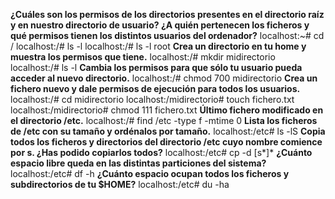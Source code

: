 **¿Cuáles son los permisos de los directorios presentes en el directorio raíz y en nuestro directorio de usuario? ¿A quién pertenecen los ficheros y qué permisos tienen los distintos usuarios del ordenador?**
localhost:~# cd /
localhost:/# ls -l
localhost:/# ls -l root
**Crea un directorio en tu home y muestra los permisos que tiene.**
localhost:/# mkdir midirectorio
localhost:/# ls -l
**Cambia los permisos para que sólo tu usuario pueda acceder al nuevo directorio.**
localhost:/# chmod 700 midirectorio
**Crea un fichero nuevo y dale permisos de ejecución para todos los usuarios.**
localhost:/# cd midirectorio
localhost:/midirectorio# touch fichero.txt
localhost:/midirectorio# chmod 111 fichero.txt
**Último fichero modificado en el directorio /etc.**
localhost:/# find /etc -type f -mtime 0
**Lista los ficheros de /etc con su tamaño y ordénalos por tamaño.**
localhost:/etc# ls -lS
**Copia todos los ficheros y directorios del directorio /etc cuyo nombre comience por s. ¿Has podido copiarlos todos?**
localhost:/etc# cp -d [s*]*
**¿Cuánto espacio libre queda en las distintas particiones del sistema?**
localhost:/etc# df -h
**¿Cuánto espacio ocupan todos los ficheros y subdirectorios de tu $HOME?**
localhost:/etc# du -ha